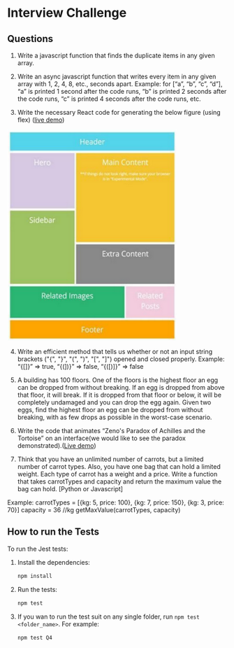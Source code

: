 # Interview Challenge

## Questions

1) Write a javascript function that finds the duplicate items in any given array.

2) Write an async javascript function that writes every item in any given array with 1, 2, 4, 8,
etc., seconds apart.
Example: for [“a”, “b”, “c”, “d”], “a” is printed 1 second after the code runs, “b” is printed 2
seconds after the code runs, “c” is printed 4 seconds after the code runs, etc.

3) Write the necessary React code for generating the below figure (using flex) ([live demo](https://metrobi-challenge-ob0xt1ql7-mateusgomes01s-projects.vercel.app/))

![image](./img/flex-layout.png)

4) Write an efficient method that tells us whether or not an input string brackets ("{", "}",
"(", ")", "[", "]") opened and closed properly. Example: “{[]}” => true, “{(])}” => false,
“{([)]}” => false

5) A building has 100 floors. One of the floors is the highest floor an egg can be dropped
from without breaking. If an egg is dropped from above that floor, it will break. If it is
dropped from that floor or below, it will be completely undamaged and you can drop the
egg again. Given two eggs, find the highest floor an egg can be dropped from without
breaking, with as few drops as possible in the worst-case scenario.

6) Write the code that animates “Zeno's Paradox of Achilles and the Tortoise” on an
interface(we would like to see the paradox demonstrated).([Live demo](https://mateusmeloxyz.github.io/metrobi-challenge/Q6/zeno/))

7) Think that you have an unlimited number of carrots, but a limited number of carrot
types. Also, you have one bag that can hold a limited weight. Each type of carrot has a
weight and a price. Write a function that takes carrotTypes and capacity and return the
maximum value the bag can hold. [Python or Javascript]

Example:
carrotTypes = [{kg: 5, price: 100}, {kg: 7, price: 150}, {kg: 3, price: 70}]
capacity = 36 //kg
getMaxValue(carrotTypes, capacity)

## How to run the Tests

To run the Jest tests:

1. Install the dependencies:

   ```bash
   npm install
   ```

2. Run the tests:

   ```bash
   npm test
   ```

3. If you wan to run the test suit on any single folder, run `npm test <folder_name>`. For example:

   ```bash
   npm test Q4
   ```
